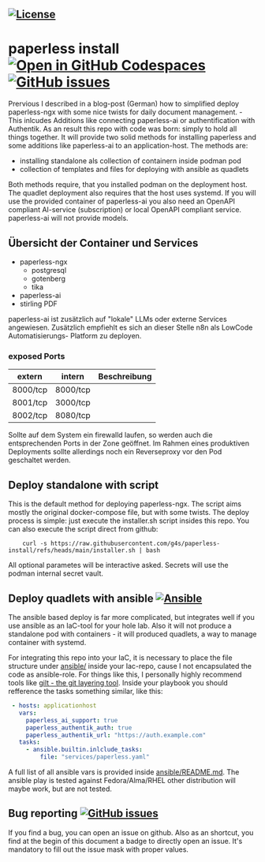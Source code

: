 <!-- SPDX-License-Identifier BSD-3-Clause -->
[![License](https://img.shields.io/badge/License-BSD_3--Clause-blue.svg)](https://opensource.org/licenses/BSD-3-Clause)
---

# paperless install [![Open in GitHub Codespaces](https://github.com/codespaces/badge.svg)](https://github.com/codespaces/new?hide_repo_select=true&ref=main&repo=963338797) [![GitHub issues](https://img.shields.io/github/issues/g4s/paperless-install)](https://github.com/g4s/paperless-install/issues)
Prervious I described in a blog-post (German) how to simplified deploy 
paperless-ngx with some nice twists for daily document management. - This
inlcudes Additions like connecting paperless-ai or authentification with
Authentik. As an result this repo with code was born: simply to hold all things
together. It will provide two solid methods for installing paperless and some 
additions like paperless-ai to an application-host. The methods are:

  * installing standalone als collection of containern inside podman pod
  * collection of templates and files for deploying with ansible as quadlets

Both methods require, that you installed podman on the deployment host. The
quadlet deployment also requires that the host uses systemd. If you will use
the provided container of paperless-ai you also need an OpenAPI compliant
AI-service (subscription) or local OpenAPI compliant service. paperless-ai
will not provide models. 

## Übersicht der Container und Services

  * paperless-ngx
    * postgresql
    * gotenberg
    * tika
  * paperless-ai
  * stirling PDF

paperless-ai ist zusätzlich auf "lokale" LLMs oder externe Services angewiesen.
Zusätzlich empfiehlt es sich an dieser Stelle n8n als LowCode Automatisierungs-
Platform zu deployen.

### exposed Ports
| extern   | intern   | Beschreibung |
|----------|----------|--------------|
| 8000/tcp | 8000/tcp |              |
| 8001/tcp | 3000/tcp |              |
| 8002/tcp | 8080/tcp |              |

Sollte auf dem System ein firewalld laufen, so werden auch die entsprechenden
Ports in der Zone geöffnet. Im Rahmen eines produktiven Deployments sollte 
allerdings noch ein Reverseproxy vor den Pod geschaltet werden.

## Deploy standalone with script
This is the default method for deploying paperless-ngx. The script aims mostly
the original docker-compose file, but with some twists. The deploy process is
simple: just execute the installer.sh script insides this repo. You can also
execute the script direct from github:

```
    curl -s https://raw.githubusercontent.com/g4s/paperless-install/refs/heads/main/installer.sh | bash 
```
All optional parametes will be interactive asked. Secrets will use the podman
internal secret vault.

## Deploy quadlets with ansible [![Ansible](https://img.shields.io/badge/ansible-%231A1918.svg?style=for-the-badge&logo=ansible&logoColor=white)](https://docs.ansible.com)

The ansible based deploy is far more complicated, but integrates well if you
use ansible as an IaC-tool for your hole lab. Also it will not produce a
standalone pod with containers - it will produced quadlets, a way to manage
container with systemd.

For integrating this repo into your IaC, it is necessary to place the file
structure under [ansible/](./ansible) inside your Iac-repo, cause I not
encapsulated the code as ansible-role. For things like this, I personally
highly recommend tools like [gilt - the git layering tool](https://github.com/retr0h/gilt).
Inside your playbook you should refference the tasks something similar,
like this:

```yaml
 - hosts: applicationhost
   vars:
     paperless_ai_support: true
     paperless_authentik_auth: true
     paperless_authentik_url: "https://auth.example.com"
   tasks:
     - ansible.builtin.inlclude_tasks:
         file: "services/paperless.yaml"
```

A full list of all ansible vars is provided inside [ansible/README.md](ansible/README.md).
The ansible play is tested against Fedora/Alma/RHEL other distribution will 
maybe work, but are not tested.

## Bug reporting [![GitHub issues](https://img.shields.io/github/issues/g4s/paperless-install)](https://github.com/g4s/paperless-install/issues)
If you find a bug, you can open an issue on github. Also as an shortcut, you find
at the begin of this document a badge to directly open an issue. It's mandatory
to fill out the issue mask with proper values.